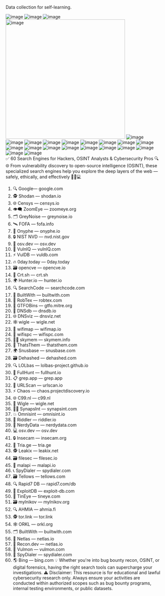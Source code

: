 Data collection for self-learning.

![image](https://github.com/user-attachments/assets/cd756334-8133-4170-bce6-77c9ec654e10)
![image](https://github.com/user-attachments/assets/8eb7b091-58f0-4e50-bc0b-1ace9dcacb32)
![image](https://github.com/user-attachments/assets/3352df33-524e-4db7-b96e-23d2ce0f69df)
<img width="385" alt="image" src="https://github.com/user-attachments/assets/ce31d897-4eca-48ff-b785-095cd61f9088" />
![image](https://github.com/user-attachments/assets/236de99a-008e-4f05-a1d4-0f21f9652c5d)
![image](https://github.com/user-attachments/assets/618347cf-8e76-4420-bb7c-526965d249d5)
![image](https://github.com/user-attachments/assets/663b5dbe-ba5f-4d42-8604-6928c255a90a)
![image](https://github.com/user-attachments/assets/dfe6812d-e307-4aa4-99a0-0c63934f8740)
![image](https://github.com/user-attachments/assets/9b7a832a-0307-49d1-881f-b72793152911)
![image](https://github.com/user-attachments/assets/04407a42-a6d0-4459-832b-d861266c4567)
![image](https://github.com/user-attachments/assets/681ae6b3-3705-4a95-92e1-f7d1be427565)
![image](https://github.com/user-attachments/assets/23147d2d-6177-4a39-a33e-8c0423c00320)
![image](https://github.com/user-attachments/assets/192d1664-021f-41c4-b8bf-9d40d5ca43ba)
![image](https://github.com/user-attachments/assets/9c2185bf-d8b5-4f8d-97af-2d4c9a545a60)
![image](https://github.com/user-attachments/assets/165ebffb-4965-4a2f-a71c-b64b8f2aa50f)
![image](https://github.com/user-attachments/assets/919072b8-711d-40ab-88e9-eb40b839702c)
![image](https://github.com/user-attachments/assets/92196eff-0c3d-49ff-9495-5b4600e9541f)
![image](https://github.com/user-attachments/assets/6806ebd3-460f-4f2e-96f0-c24e8d3ec9de)
![image](https://github.com/user-attachments/assets/6b3f02df-420a-4e56-8baf-bfb7c8e0295c)
![image](https://github.com/user-attachments/assets/ebe5d8a4-62f0-4c76-8cc0-87c0b130e10f)
![image](https://github.com/user-attachments/assets/50b13ffb-f9ad-44e2-a46a-c20524bcf22f)
![image](https://github.com/user-attachments/assets/2f0adfae-41e7-4c85-8a44-6e1f5dad7a02)
![image](https://github.com/user-attachments/assets/11257cdc-ec56-4cd7-b7d7-ec451fb0e3fe)
<br>
✅ ⁣60 Search Engines for Hackers, OSINT Analysts & Cybersecurity Pros 🔍🌐
From vulnerability discovery to open-source intelligence (OSINT), these specialized search engines help you explore the deep layers of the web — safely, ethically, and effectively 🕵️‍♂️💻
1. 🔍 Google— google.com
2. 🕵️ Shodan — shodan.io
3. 🌐 Censys — censys.io
4. 👁️‍🗨️ ZoomEye — zoomeye.org
5. 🗂️ GreyNoise — greynoise.io
6. 🛰️ FOFA — fofa.info
7. 🧭 Onyphe — onyphe.io
8. 🔒 NIST NVD — nvd.nist.gov
9. 📝 osv.dev — osv.dev
10. 🧩 VulnIQ — vulnIQ.com
11. ⚡ VulDB — vuldb.com
12. 🔥 0day.today — 0day.today
13. 🗃️ opencve — opencve.io
14. 📜 Crt.sh — crt.sh
15. 🌍 Hunter.io — hunter.io
16. 🔍 SearchCode — searchcode.com
17. 🔗 BuiltWith — builtwith.com
18. 💼 RobTex — robtex.com
19. 🧩 GTFOBins — gtfo.mitre.org
20. 🔎 DNSdb — dnsdb.io
21. 🌐 DNSviz — dnsviz.net
22. 🕸️ wigle — wigle.net
23. 📶 wifimap — wifimap.io
24. 📡 wifispc — wifispc.com
25. 🕵️‍♂️ skymem — skymem.info
26. 🧠 ThatsThem — thatsthem.com
27. 🌍 Snusbase — snusbase.com
28. 🗃️ Dehashed — dehashed.com
29. 🔍 LOLbas — lolbas-project.github.io
30. 🔑 FullHunt — fullhunt.io
31. 📋 grep.app — grep.app
32. 📡 URLScan — urlscan.io
33. ⚡ Chaos — chaos.projectdiscovery.io
34. 🌐 C99.nl — c99.nl
35. 📌 Wigle — wigle.net
36. 🕵️‍♀️ SynapsInt — synapsint.com
37. 💥 Omnisint — omnisint.io
38. 🧩 Riddler — riddler.io
39. 🔎 NerdyData — nerdydata.com
40. 💻 osv.dev — osv.dev
41. 🔒 Insecam — insecam.org
42. 🧩 Tria.ge — tria.ge
43. 🕵️ Leakix — leakix.net
44. 🗃️ filesec — filesec.io
45. 🧩 malapi — malapi.io
46. 📞 SpyDialer — spydialer.com
47. 🗃️ Tellows — tellows.com
48. 🔍 Rapid7 DB — rapid7.com/db
49. 🔎 ExploitDB — exploit-db.com
50. 🔗 TinEye — tineye.com
51. 🗃️ mylnikov — mylnikov.org
52. 🔍 AHMIA — ahmia.fi
53. 🕵️ tor.link — tor.link
54. 🕸️ ORKL — orkl.org
55. 🗂️ BuiltWith — builtwith.com
56. 🧭 Netlas — netlas.io
57. 🔎 Recon.dev — netlas.io
58. 📡 Vulmon — vulmon.com
59. 🧭 SpyDialer — spydialer.com
60. 🌎 Bing — bing.com
💡 Whether you're into bug bounty recon, OSINT, or digital forensics, having the right search tools can supercharge your investigations.
⚠️ Disclaimer: This resource is for educational and lawful cybersecurity research only. Always ensure your activities are conducted within authorized scopes such as bug bounty programs, internal testing environments, or public datasets.
<br>
